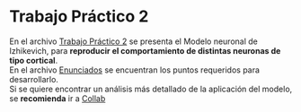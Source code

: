 # Trabajo Práctico 2
En el archivo [Trabajo Práctico 2](https://github.com/LautaroOchotorena/Redes-Neuronales/blob/main/Trabajo%20Pr%C3%A1ctico%202/Trabajo%20Pr%C3%A1ctico%202.pdf) se presenta el Modelo neuronal de Izhikevich, para **reproducir el comportamiento de distintas neuronas de tipo cortical**.
<br>
En el archivo [Enunciados](https://github.com/LautaroOchotorena/Redes-Neuronales/blob/main/Trabajo%20Pr%C3%A1ctico%202/Enunciados.pdf) se encuentran los puntos requeridos para desarrollarlo. 
<br>
Si se quiere encontrar un análisis más detallado de la aplicación del modelo, se **recomienda** ir a [Collab](https://github.com/LautaroOchotorena/Redes-Neuronales/blob/main/Trabajo%20Pr%C3%A1ctico%202/Collab.ipynb)

